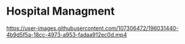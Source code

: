 <h1> Hospital Managment</h1>


https://user-images.githubusercontent.com/107306472/196031440-4b9d5f5a-18cc-4973-a953-fadaa912ec0d.mp4

